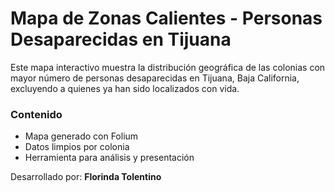 # Mapa de Zonas Calientes - Personas Desaparecidas en Tijuana

Este mapa interactivo muestra la distribución geográfica de las colonias con mayor número de personas desaparecidas en Tijuana, Baja California, excluyendo a quienes ya han sido localizados con vida.

### Contenido
- Mapa generado con Folium
- Datos limpios por colonia
- Herramienta para análisis y presentación

Desarrollado por: **Florinda Tolentino**
